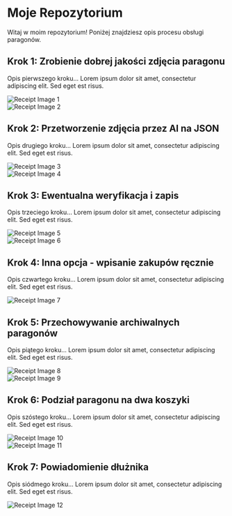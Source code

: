 # Moje Repozytorium

Witaj w moim repozytorium! Poniżej znajdziesz opis procesu obsługi paragonów.

## Krok 1: Zrobienie dobrej jakości zdjęcia paragonu

Opis pierwszego kroku... Lorem ipsum dolor sit amet, consectetur adipiscing elit. Sed eget est risus. 

<div class="image-container">
  <div class="image-item">
    <img src="https://github.com/JaskierBard/receipt_cut/assets/94186969/4fbad42d-7907-4628-8641-ff099e3f468e" alt="Receipt Image 1">
  </div>
  <div class="image-item">
    <img src="https://github.com/JaskierBard/receipt_cut/assets/94186969/7be2e393-7be9-495c-930d-138b145a0ba8" alt="Receipt Image 2">
  </div>
</div>

## Krok 2: Przetworzenie zdjęcia przez AI na JSON

Opis drugiego kroku... Lorem ipsum dolor sit amet, consectetur adipiscing elit. Sed eget est risus. 

<div class="image-container">
  <div class="image-item">
    <img src="https://github.com/JaskierBard/receipt_cut/assets/94186969/ff34b403-f57f-49fd-98f4-c2688b24ae8d" alt="Receipt Image 3">
  </div>
  <div class="image-item">
    <img src="https://github.com/JaskierBard/receipt_cut/assets/94186969/b3c8fb0f-d5e5-4029-a483-01676ddb340a" alt="Receipt Image 4">
  </div>
</div>

## Krok 3: Ewentualna weryfikacja i zapis

Opis trzeciego kroku... Lorem ipsum dolor sit amet, consectetur adipiscing elit. Sed eget est risus.

<div class="image-container">
  <div class="image-item">
    <img src="https://github.com/JaskierBard/receipt_cut/assets/94186969/6637cf81-e169-4529-b3c8-753479272427" alt="Receipt Image 5">
  </div>
  <div class="image-item">
    <img src="https://github.com/JaskierBard/receipt_cut/assets/94186969/4216a9a3-a50c-4774-809c-0f78c61b8af5" alt="Receipt Image 6">
  </div>
</div>

## Krok 4: Inna opcja - wpisanie zakupów ręcznie

Opis czwartego kroku... Lorem ipsum dolor sit amet, consectetur adipiscing elit. Sed eget est risus.

<div class="image-container">
  <div class="image-item">
    <img src="https://github.com/JaskierBard/receipt_cut/assets/94186969/389ae175-5afb-435b-b3a3-4383cb0c015c" alt="Receipt Image 7">
  </div>
</div>

## Krok 5: Przechowywanie archiwalnych paragonów

Opis piątego kroku... Lorem ipsum dolor sit amet, consectetur adipiscing elit. Sed eget est risus.

<div class="image-container">
  <div class="image-item">
    <img src="https://github.com/JaskierBard/receipt_cut/assets/94186969/1a2b3c4d-5e6f-7a8b-9c0d-1e2f3a4b5c6d" alt="Receipt Image 8">
  </div>
  <div class="image-item">
    <img src="https://github.com/JaskierBard/receipt_cut/assets/94186969/2b3c4d5e-6f7a-8b9c-0d1e-2f3a4b5c6d7e" alt="Receipt Image 9">
  </div>
</div>

## Krok 6: Podział paragonu na dwa koszyki

Opis szóstego kroku... Lorem ipsum dolor sit amet, consectetur adipiscing elit. Sed eget est risus.

<div class="image-container">
  <div class="image-item">
    <img src="https://github.com/JaskierBard/receipt_cut/assets/94186969/3c4d5e6f-7a8b-9c0d-1e2f-3a4b5c6d7e8f" alt="Receipt Image 10">
  </div>
  <div class="image-item">
    <img src="https://github.com/JaskierBard/receipt_cut/assets/94186969/4d5e6f7a-8b9c-0d1e-2f3a-4b5c6d7e8f9a" alt="Receipt Image 11">
  </div>
</div>

## Krok 7: Powiadomienie dłużnika

Opis siódmego kroku... Lorem ipsum dolor sit amet, consectetur adipiscing elit. Sed eget est risus.

<div class="image-container">
  <div class="image-item">
    <img src="https://github.com/JaskierBard/receipt_cut/assets/94186969/5e6f7a8b-9c0d-1e2f-3a4b-5c6d7e8f9a0b" alt="Receipt Image 12">
  </div>
</div>
